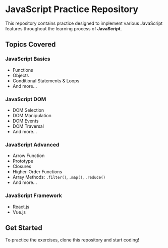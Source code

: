 # **JavaScript Practice Repository**

This repository contains practice designed to implement various JavaScript features throughout the learning process of **JavaScript**.

## **Topics Covered**

### **JavaScript Basics**
- Functions  
- Objects  
- Conditional Statements & Loops  
- And more...  

### **JavaScript DOM**
- DOM Selection  
- DOM Manipulation  
- DOM Events
- DOM Traversal 
- And more...  

### **JavaScript Advanced**
- Arrow Function
- Prototype
- Closures  
- Higher-Order Functions  
- Array Methods: `.filter()`, `.map()`, `.reduce()`  
- And more...

### **JavaScript Framework**
- React.js
- Vue.js

## **Get Started**
To practice the exercises, clone this repository and start coding!  

